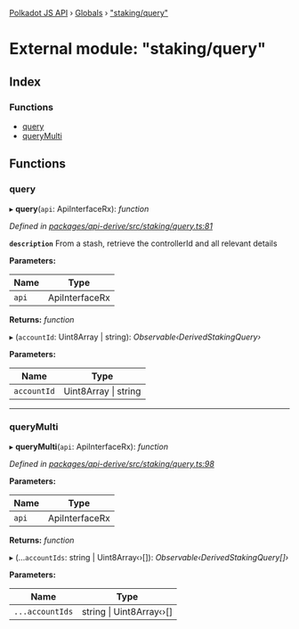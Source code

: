 [Polkadot JS API](../README.md) › [Globals](../globals.md) › ["staking/query"](_staking_query_.md)

# External module: "staking/query"

## Index

### Functions

* [query](_staking_query_.md#query)
* [queryMulti](_staking_query_.md#querymulti)

## Functions

###  query

▸ **query**(`api`: ApiInterfaceRx): *function*

*Defined in [packages/api-derive/src/staking/query.ts:81](https://github.com/polkadot-js/api/blob/82addc4f6a/packages/api-derive/src/staking/query.ts#L81)*

**`description`** From a stash, retrieve the controllerId and all relevant details

**Parameters:**

Name | Type |
------ | ------ |
`api` | ApiInterfaceRx |

**Returns:** *function*

▸ (`accountId`: Uint8Array | string): *Observable‹DerivedStakingQuery›*

**Parameters:**

Name | Type |
------ | ------ |
`accountId` | Uint8Array &#124; string |

___

###  queryMulti

▸ **queryMulti**(`api`: ApiInterfaceRx): *function*

*Defined in [packages/api-derive/src/staking/query.ts:98](https://github.com/polkadot-js/api/blob/82addc4f6a/packages/api-derive/src/staking/query.ts#L98)*

**Parameters:**

Name | Type |
------ | ------ |
`api` | ApiInterfaceRx |

**Returns:** *function*

▸ (...`accountIds`: string | Uint8Array‹›[]): *Observable‹DerivedStakingQuery[]›*

**Parameters:**

Name | Type |
------ | ------ |
`...accountIds` | string &#124; Uint8Array‹›[] |
